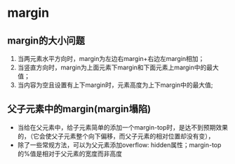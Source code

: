 # margin

## margin的大小问题
1. 当两元素水平方向时，margin为左边右margin+右边左margin相加；
2. 当竖直方向时，margin为上面元素下margin和下面元素上margin中的最大值；
3. 当内容为空且设置有上下margin时，元素高度为上下margin中的最大值;

## 父子元素中的margin(margin塌陷)
- 当给在父元素中，给子元素简单的添加一个margin-top时，是达不到预期效果的，（它会使父子元素整个向下偏移，而父子元素的相对位置却没有变），
- 除了一些常规方法，可以为父元素添加overflow: hidden属性；margin-top的%值是相对于父元素的宽度而非高度